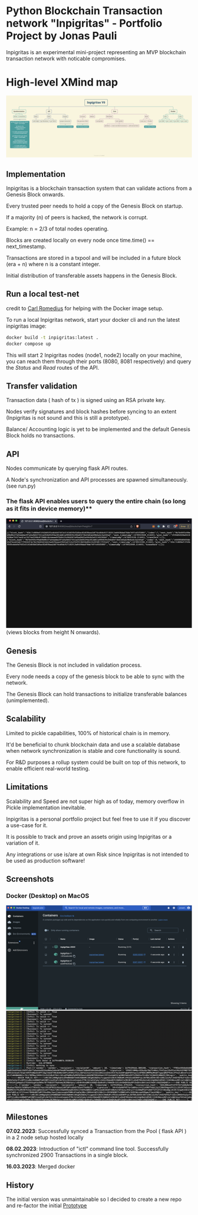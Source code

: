 # Python Blockchain Transaction network "Inpigritas" - Portfolio Project by Jonas Pauli

Inpigritas is an experimental mini-project representing an MVP blockchain transaction network with noticable compromises.

# High-level XMind map 
![Inpigritas intro](https://github.com/jonas089/Inpigritas-2022/blob/master/high-level-mindmap.png)

## Implementation
Inpigritas is a blockchain transaction system that can validate actions from a Genesis Block onwards.

Every trusted peer needs to hold a copy of the Genesis Block on startup.

If a majority (n) of peers is hacked, the network is corrupt.

Example: n = 2/3 of total nodes operating.

Blocks are created locally on every node once time.time() == next_timestamp.

Transactions are stored in a txpool and will be included in a future block (era + n) where n is a constant integer.

Initial distribution of transferable assets happens in the Genesis Block.

## Run a local test-net
credit to [Carl Romedius](https://github.com/Rom3dius/) for helping with the Docker image setup.

To run a local Inpigritas network, start your docker cli and run the latest inpigritas image:
```bash
docker build -t inpigritas:latest .
docker compose up
```
This will start 2 Inpigritas nodes (node1, node2) locally on your machine, you can reach them through their ports (8080, 8081 respectively) and query the *Status* and *Read* routes of the API.

## Transfer validation
Transaction data ( hash of tx ) is signed using an RSA private key.

Nodes verify signatures and block hashes before syncing to an extent (Inpigritas is not sound and this is still a prototype).

Balance/ Accounting logic is yet to be implemented and the default Genesis Block holds no transactions.

## API
Nodes communicate by querying flask API routes.
 
A Node's synchronization and API processes are spawned simultaneously. (see run.py)

### The flask API enables users to query the entire chain (so long as it fits in device memory)**
![Inpigritas API](https://github.com/jonas089/Inpigritas-2022/blob/master/screenshots/flask.png)
(views blocks from height N onwards).

## Genesis
The Genesis Block is not included in validation process.

Every node needs a copy of the genesis block to be able to sync with the network.

The Genesis Block can hold transactions to initialize transferable balances (unimplemented).

## Scalability
Limited to pickle capabilities, 100% of historical chain is in memory.

It'd be beneficial to chunk blockchain data and use a scalable database when network synchronization is stable and core functionality is sound.

For R&D purposes a rollup system could be built on top of this network, to enable efficient real-world testing.

## Limitations
Scalability and Speed are not super high as of today, memory overflow in Pickle implementation inevitable. 

Inpigritas is a personal portfolio project but feel free to use it if you discover a use-case for it.

It is possible to track and prove an assets origin using Inpigritas or a variation of it.

Any integrations or use is/are at own Risk since Inpigritas is not intended to be used as production software!

## Screenshots
### Docker (Desktop) on MacOS
![docker preview](https://github.com/jonas089/Inpigritas-2022/blob/master/screenshots/docker-1.png)
![transactions](https://github.com/jonas089/Inpigritas-2022/blob/master/screenshots/tx-sync.png)

## Milestones
**07.02.2023**: Successfully synced a Transaction from the Pool ( flask API ) in a 2 node setup hosted locally 

**08.02.2023**: Introduction of "ictl" command line tool. Successfully synchronized 2900 Transactions in a single block.

**16.03.2023**: Merged docker

## History
The initial version was unmaintainable so I decided to create a new repo and re-factor the initial
[Prototype](https://github.com/jonas089/Inpigritas-2020-deprecated)
